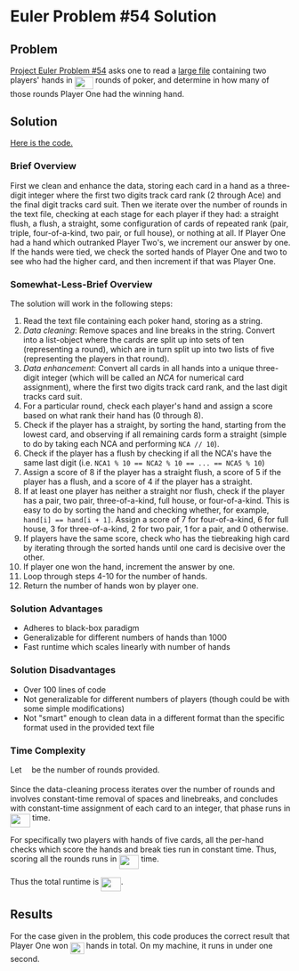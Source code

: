 # Euler Problem \#54 Solution

## Problem

[Project Euler Problem \#54](https://projecteuler.net/problem=54) asks one to read a [large file](euler54_poker.txt) containing two players' hands in <img src="https://rawgit.com/aharris2404/aharris2404/master/svgs/675eeb554f7b336873729327dab98036.svg?invert_in_darkmode" align=middle width=32.876837399999985pt height=21.18721440000001pt/> rounds of poker, and determine in how many of those rounds Player One had the winning hand.

## Solution

[Here is the code.](euler54.py)

### Brief Overview

First we clean and enhance the data, storing each card in a hand as a three-digit integer where the first two digits track card rank (2 through Ace) and the final digit tracks card suit. Then we iterate over the number of rounds in the text file, checking at each stage for each player if they had: a straight flush, a flush, a straight, some configuration of cards of repeated rank (pair, triple, four-of-a-kind, two pair, or full house), or nothing at all. If Player One had a hand which outranked Player Two's, we increment our answer by one. If the hands were tied, we check the sorted hands of Player One and two to see who had the higher card, and then increment if that was Player One.

### Somewhat-Less-Brief Overview

The solution will work in the following steps:

1. Read the text file containing each poker hand, storing as a string.
2. *Data cleaning*: Remove spaces and line breaks in the string. Convert into a list-object where the cards are split up into sets of ten (representing a round), which are in turn split up into two lists of five (representing the players in that round).
3. *Data enhancement*: Convert all cards in all hands into a unique three-digit integer (which will be called an *NCA* for numerical card assignment), where the first two digits track card rank, and the last digit tracks card suit.
4. For a particular round, check each player's hand and assign a score based on what rank their hand has (0 through 8).
5. Check if the player has a straight, by sorting the hand, starting from the lowest card, and observing if all remaining cards form a straight (simple to do by taking each NCA and performing `NCA // 10`).
6. Check if the player has a flush by checking if all the NCA's have the same last digit (i.e. `NCA1 % 10 == NCA2 % 10 == ... == NCA5 % 10`)
7. Assign a score of 8 if the player has a straight flush, a score of 5 if the player has a flush, and a score of 4 if the player has a straight.
8. If at least one player has neither a straight nor flush, check if the player has a pair, two pair, three-of-a-kind, full house, or four-of-a-kind. This is easy to do by sorting the hand and checking whether, for example, `hand[i] == hand[i + 1]`. Assign a score of 7 for four-of-a-kind, 6 for full house, 3 for three-of-a-kind, 2 for two pair, 1 for a pair, and 0 otherwise.
9. If players have the same score, check who has the tiebreaking high card by iterating through the sorted hands until one card is decisive over the other.
10. If player one won the hand, increment the answer by one.
11. Loop through steps 4-10 for the number of hands.
12. Return the number of hands won by player one.

### Solution Advantages

* Adheres to black-box paradigm
* Generalizable for different numbers of hands than 1000
* Fast runtime which scales linearly with number of hands

### Solution Disadvantages

* Over 100 lines of code
* Not generalizable for different numbers of players (though could be with some simple modifications)
* Not "smart" enough to clean data in a different format than the specific format used in the provided text file

### Time Complexity

Let <img src="https://rawgit.com/aharris2404/aharris2404/master/svgs/55a049b8f161ae7cfeb0197d75aff967.svg?invert_in_darkmode" align=middle width=9.86687624999999pt height=14.15524440000002pt/> be the number of rounds provided.

Since the data-cleaning process iterates over the number of rounds and involves constant-time removal of spaces and linebreaks, and concludes with constant-time assignment of each card to an integer, that phase runs in <img src="https://rawgit.com/aharris2404/aharris2404/master/svgs/1f08ccc9cd7309ba1e756c3d9345ad9f.svg?invert_in_darkmode" align=middle width=35.64773519999999pt height=24.65753399999998pt/> time.

For specifically two players with hands of five cards, all the per-hand checks which score the hands and break ties run in constant time. Thus, scoring all the rounds runs in <img src="https://rawgit.com/aharris2404/aharris2404/master/svgs/1f08ccc9cd7309ba1e756c3d9345ad9f.svg?invert_in_darkmode" align=middle width=35.64773519999999pt height=24.65753399999998pt/> time.

Thus the total runtime is <img src="https://rawgit.com/aharris2404/aharris2404/master/svgs/1f08ccc9cd7309ba1e756c3d9345ad9f.svg?invert_in_darkmode" align=middle width=35.64773519999999pt height=24.65753399999998pt/>.

## Results

For the case given in the problem, this code produces the correct result that Player One won <img src="https://rawgit.com/aharris2404/aharris2404/master/svgs/ec743f6dfc0334fc2b308bc46ade48bc.svg?invert_in_darkmode" align=middle width=24.657628049999992pt height=21.18721440000001pt/> hands in total. On my machine, it runs in under one second.
